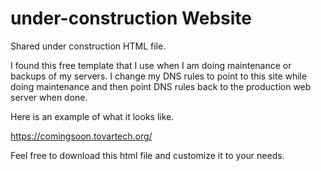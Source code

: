 # under-construction Website
Shared under construction HTML file.

I found this free template that I use when I am doing maintenance or backups of my servers.
I change my DNS rules to point to this site while doing maintenance and then point 
DNS rules back to the production web server when done.

Here is an example of what it looks like.

https://comingsoon.tovartech.org/

Feel free to download this html file and customize it to your needs.
